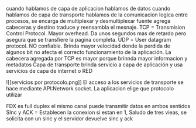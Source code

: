 cuando hablamos de capa de aplicacion hablamos de datos 
cuando hablamos de capa de transporte hablamos de la comunicacion logica entre procesos, se encarga de multiplexar y desmultiplexar fuente agrega cabeceras y destino traduce y reensambla el mesnaje. 
TCP = Transmision Control Protocol. Mayor overhead. Da unos segundos mas de retardo pero asegura que se transfiere la pagina completa.
UDP = User datagram protocol. NO confiable. Brinda mayor velocidad donde la perdida de algunos bit no afecta el correcto funcionamiento de la aplicación.
La cabecera agregada por TCP es mayor porque brinnda mayor informacion y metadatos 
Capa de transporte brinda servicio a capa de aplicación y usa servicios
de capa de internet o RED

![[servicios por protocolo.png]]
El acceso a los servicios de transporte se hace mediante API:Network socket. La aplicacion elige que protocolo utilizar

FDX es full duplex el mismo canal puede transmitir datos en ambos sentidos
SInc y ACK = Establecen la conexion si estan en 1, Saludo de tres vieas, se solicita con un sinc y el servidor devuelve sinc y ack